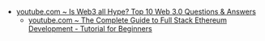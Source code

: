 - [youtube.com ~ Is Web3 all Hype? Top 10 Web 3.0 Questions & Answers](https://www.youtube.com/watch?v=wHTcrmhskto)
  - [youtube.com ~ The Complete Guide to Full Stack Ethereum Development - Tutorial for Beginners](https://www.youtube.com/watch?v=a0osIaAOFSE)
